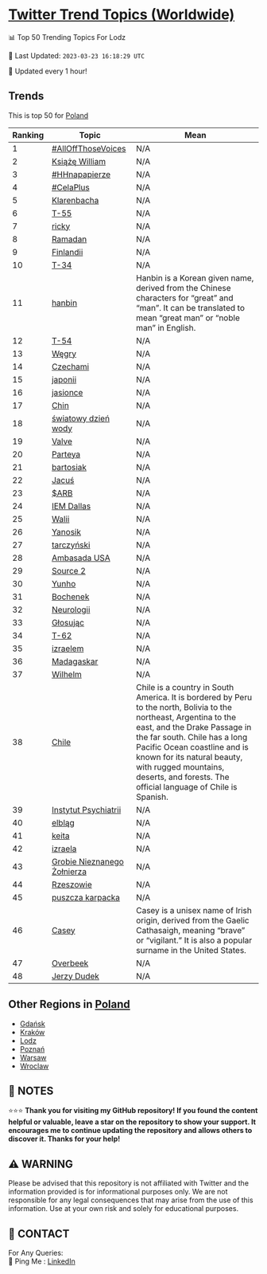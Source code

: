 [Twitter Trend Topics (Worldwide)](https://github.com/ErcinDedeoglu/Twitter-Trend-Topics)
==========


📊 Top 50 Trending Topics For Lodz

📆 Last Updated: `2023-03-23 16:18:29 UTC`

🔧 Updated every 1 hour!


## Trends

This is top 50 for [Poland](</Poland>)

| Ranking | Topic | Mean |
| ------- | ------------ | ------------ |
| 1 | [#AllOffThoseVoices](http://twitter.com/search?q=%23AllOffThoseVoices) | N/A |
| 2 | [Książę William](http://twitter.com/search?q=Ksi%c4%85%c5%bc%c4%99+William) | N/A |
| 3 | [#HHnapapierze](http://twitter.com/search?q=%23HHnapapierze) | N/A |
| 4 | [#CelaPlus](http://twitter.com/search?q=%23CelaPlus) | N/A |
| 5 | [Klarenbacha](http://twitter.com/search?q=Klarenbacha) | N/A |
| 6 | [T-55](http://twitter.com/search?q=T-55) | N/A |
| 7 | [ricky](http://twitter.com/search?q=ricky) | N/A |
| 8 | [Ramadan](http://twitter.com/search?q=Ramadan) | N/A |
| 9 | [Finlandii](http://twitter.com/search?q=Finlandii) | N/A |
| 10 | [T-34](http://twitter.com/search?q=T-34) | N/A |
| 11 | [hanbin](http://twitter.com/search?q=hanbin) | Hanbin is a Korean given name, derived from the Chinese characters for “great” and “man”. It can be translated to mean “great man” or “noble man” in English. |
| 12 | [T-54](http://twitter.com/search?q=T-54) | N/A |
| 13 | [Węgry](http://twitter.com/search?q=W%c4%99gry) | N/A |
| 14 | [Czechami](http://twitter.com/search?q=Czechami) | N/A |
| 15 | [japonii](http://twitter.com/search?q=japonii) | N/A |
| 16 | [jasionce](http://twitter.com/search?q=jasionce) | N/A |
| 17 | [Chin](http://twitter.com/search?q=Chin) | N/A |
| 18 | [światowy dzień wody](http://twitter.com/search?q=%c5%9bwiatowy+dzie%c5%84+wody) | N/A |
| 19 | [Valve](http://twitter.com/search?q=Valve) | N/A |
| 20 | [Parteya](http://twitter.com/search?q=Parteya) | N/A |
| 21 | [bartosiak](http://twitter.com/search?q=bartosiak) | N/A |
| 22 | [Jacuś](http://twitter.com/search?q=Jacu%c5%9b) | N/A |
| 23 | [$ARB](http://twitter.com/search?q=%24ARB) | N/A |
| 24 | [IEM Dallas](http://twitter.com/search?q=IEM+Dallas) | N/A |
| 25 | [Walii](http://twitter.com/search?q=Walii) | N/A |
| 26 | [Yanosik](http://twitter.com/search?q=Yanosik) | N/A |
| 27 | [tarczyński](http://twitter.com/search?q=tarczy%c5%84ski) | N/A |
| 28 | [Ambasada USA](http://twitter.com/search?q=Ambasada+USA) | N/A |
| 29 | [Source 2](http://twitter.com/search?q=Source+2) | N/A |
| 30 | [Yunho](http://twitter.com/search?q=Yunho) | N/A |
| 31 | [Bochenek](http://twitter.com/search?q=Bochenek) | N/A |
| 32 | [Neurologii](http://twitter.com/search?q=Neurologii) | N/A |
| 33 | [Głosując](http://twitter.com/search?q=G%c5%82osuj%c4%85c) | N/A |
| 34 | [T-62](http://twitter.com/search?q=T-62) | N/A |
| 35 | [izraelem](http://twitter.com/search?q=izraelem) | N/A |
| 36 | [Madagaskar](http://twitter.com/search?q=Madagaskar) | N/A |
| 37 | [Wilhelm](http://twitter.com/search?q=Wilhelm) | N/A |
| 38 | [Chile](http://twitter.com/search?q=Chile) | Chile is a country in South America. It is bordered by Peru to the north, Bolivia to the northeast, Argentina to the east, and the Drake Passage in the far south. Chile has a long Pacific Ocean coastline and is known for its natural beauty, with rugged mountains, deserts, and forests. The official language of Chile is Spanish. |
| 39 | [Instytut Psychiatrii](http://twitter.com/search?q=Instytut+Psychiatrii) | N/A |
| 40 | [elbląg](http://twitter.com/search?q=elbl%c4%85g) | N/A |
| 41 | [keita](http://twitter.com/search?q=keita) | N/A |
| 42 | [izraela](http://twitter.com/search?q=izraela) | N/A |
| 43 | [Grobie Nieznanego Żołnierza](http://twitter.com/search?q=Grobie+Nieznanego+%c5%bbo%c5%82nierza) | N/A |
| 44 | [Rzeszowie](http://twitter.com/search?q=Rzeszowie) | N/A |
| 45 | [puszcza karpacka](http://twitter.com/search?q=puszcza+karpacka) | N/A |
| 46 | [Casey](http://twitter.com/search?q=Casey) | Casey is a unisex name of Irish origin, derived from the Gaelic Cathasaigh, meaning “brave” or “vigilant.” It is also a popular surname in the United States. |
| 47 | [Overbeek](http://twitter.com/search?q=Overbeek) | N/A |
| 48 | [Jerzy Dudek](http://twitter.com/search?q=Jerzy+Dudek) | N/A |



## Other Regions in [Poland](</Poland>)

* [Gdańsk](</Poland/Gdańsk.md>)
* [Kraków](</Poland/Kraków.md>)
* [Lodz](</Poland/Lodz.md>)
* [Poznań](</Poland/Poznań.md>)
* [Warsaw](</Poland/Warsaw.md>)
* [Wroclaw](</Poland/Wroclaw.md>)



## 📝 NOTES

⭐⭐⭐ **Thank you for visiting my GitHub repository! If you found the content helpful or valuable, leave a star on the repository to show your support. It encourages me to continue updating the repository and allows others to discover it. Thanks for your help!**


## ⚠️ WARNING

Please be advised that this repository is not affiliated with Twitter and the information provided is for informational purposes only. We are not responsible for any legal consequences that may arise from the use of this information. Use at your own risk and solely for educational purposes.


## 📨 CONTACT

 For Any Queries:  
            🏓 Ping Me : [LinkedIn](https://www.linkedin.com/in/ercindedeoglu/)
